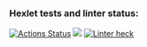 ### Hexlet tests and linter status:
[![Actions Status](https://github.com/MaksZaychikov/frontend-project-lvl1/workflows/hexlet-check/badge.svg)](https://github.com/MaksZaychikov/frontend-project-lvl1/actions)
<a href="https://codeclimate.com/github/codeclimate/codeclimate/maintainability"><img src="https://api.codeclimate.com/v1/badges/a99a88d28ad37a79dbf6/maintainability" /></a>
[![Linter heck](https://github.com/MaksZaychikov/frontend-project-lvl1/actions/workflows/eslint-check.yml/badge.svg)](https://github.com/MaksZaychikov/frontend-project-lvl1/actions/workflows/eslint-check.yml)
